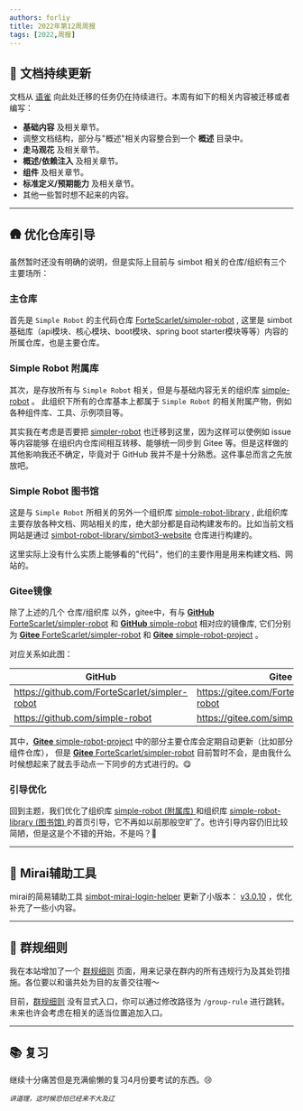 ```yaml
---
authors: forliy
title: 2022年第12周周报
tags: [2022,周报]
---
```



## 📖 文档持续更新
文档从 [语雀](https://www.yuque.com/simpler-robot/simpler-robot-doc/mudleb) 向此处迁移的任务仍在持续进行。本周有如下的相关内容被迁移或者编写：
- **基础内容** 及相关章节。
- 调整文档结构，部分与"概述"相关内容整合到一个 **概述** 目录中。
- **走马观花** 及相关章节。
- **概述/依赖注入** 及相关章节。
- **组件** 及相关章节。
- **标准定义/预期能力** 及相关章节。
- 其他一些暂时想不起来的内容。

<hr />

## 🛖 优化仓库引导
虽然暂时还没有明确的说明，但是实际上目前与 simbot 相关的仓库/组织有三个主要场所：

### 主仓库
首先是 `Simple Robot` 的主代码仓库 [ForteScarlet/simpler-robot](https://github.com/ForteScarlet/simpler-robot) , 
这里是 simbot 基础库（api模块、核心模块、boot模块、spring boot starter模块等等）内容的所属仓库，也是主要仓库。

### Simple Robot 附属库
其次，是存放所有与 `Simple Robot` 相关，但是与基础内容无关的组织库 [simple-robot](https://github.com/simple-robot) 。
此组织下所有的仓库基本上都属于 `Simple Robot` 的相关附属产物，例如各种组件库、工具、示例项目等。

其实我在考虑是否要把 [simpler-robot](https://github.com/ForteScarlet/simpler-robot) 也迁移到这里，因为这样可以使例如 issue 等内容能够
在组织内仓库间相互转移、能够统一同步到 Gitee 等。但是这样做的其他影响我还不确定，毕竟对于 GitHub 我并不是十分熟悉。这件事总而言之先放放吧。

### Simple Robot 图书馆
这是与 `Simple Robot` 所相关的另外一个组织库 [simple-robot-library](https://github.com/simple-robot-library) , 
此组织库主要存放各种文档、网站相关的库，绝大部分都是自动构建发布的。比如当前文档网站是通过 [simbot-robot-library/simbot3-website](https://github.com/simple-robot-library/simbot3-website)
仓库进行构建的。

这里实际上没有什么实质上能够看的"代码"，他们的主要作用是用来构建文档、网站的。

### Gitee镜像
除了上述的几个 仓库/组织库 以外，gitee中，有与 [**GitHub** ForteScarlet/simpler-robot](https://github.com/ForteScarlet/simpler-robot)
和 [**GitHub** simple-robot](https://github.com/simple-robot) 相对应的镜像库, 它们分别为 
[**Gitee** ForteScarlet/simpler-robot](https://gitee.com/ForteScarlet/simpler-robot) 和 [**Gitee** simple-robot-project](https://gitee.com/simple-robot-project) 。

对应关系如此图：

| GitHub                                          | Gitee                                          |
|-------------------------------------------------|------------------------------------------------|
| <https://github.com/ForteScarlet/simpler-robot> | <https://gitee.com/ForteScarlet/simpler-robot> |
| <https://github.com/simple-robot>               | <https://gitee.com/simple-robot-project>       |



其中，[**Gitee** simple-robot-project](https://gitee.com/simple-robot-project) 中的部分主要仓库会定期自动更新（比如部分组件仓库），
但是 [**Gitee** ForteScarlet/simpler-robot](https://gitee.com/ForteScarlet/simpler-robot) 目前暂时不会，是由我什么时候想起来了就去手动点一下同步的方式进行的。😋


### 引导优化
回到主题，我们优化了组织库 [simple-robot (附属库) ](https://github.com/simple-robot) 
和组织库 [simple-robot-library (图书馆) ](https://github.com/simple-robot-library)
的首页引导，它不再如以前那般空旷了。也许引导内容仍旧比较简陋，但是这是个不错的开始，不是吗？👀

<hr />

## 🔧 Mirai辅助工具
mirai的简易辅助工具 [simbot-mirai-login-helper](https://github.com/simple-robot/simbot-mirai-login-helper) 
更新了小版本： [v3.0.10](https://github.com/simple-robot/simbot-mirai-login-helper/releases/tag/v3.0.10) ，优化补充了一些小内容。

<hr />


## 🚫 群规细则
我在本站增加了一个 [群规细则](/group-rule) 页面，用来记录在群内的所有违规行为及其处罚措施。各位要以和谐共处为目的友善交往喔～

目前，[群规细则](/group-rule) 没有显式入口，你可以通过修改路径为 `/group-rule` 进行跳转。未来也许会考虑在相关的适当位置追加入口。

<hr />


## 📚 复习
继续十分痛苦但是充满偷懒的复习4月份要考试的东西。😢  

*<small>讲道理，这时候恐怕已经来不大及辽</small>*



